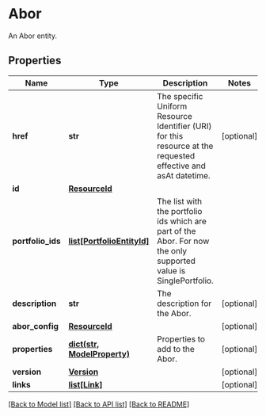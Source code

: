 # Abor

An Abor entity.

## Properties
Name | Type | Description | Notes
------------ | ------------- | ------------- | -------------
**href** | **str** | The specific Uniform Resource Identifier (URI) for this resource at the requested effective and asAt datetime. | [optional] 
**id** | [**ResourceId**](ResourceId.md) |  | 
**portfolio_ids** | [**list[PortfolioEntityId]**](PortfolioEntityId.md) | The list with the portfolio ids which are part of the Abor. For now the only supported value is SinglePortfolio. | 
**description** | **str** | The description for the Abor. | [optional] 
**abor_config** | [**ResourceId**](ResourceId.md) |  | [optional] 
**properties** | [**dict(str, ModelProperty)**](ModelProperty.md) | Properties to add to the Abor. | [optional] 
**version** | [**Version**](Version.md) |  | [optional] 
**links** | [**list[Link]**](Link.md) |  | [optional] 

[[Back to Model list]](../README.md#documentation-for-models) [[Back to API list]](../README.md#documentation-for-api-endpoints) [[Back to README]](../README.md)


